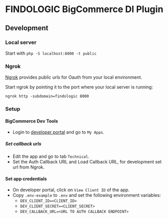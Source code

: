 # FINDOLOGIC BigCommerce DI Plugin


## Development 

### Local server

Start with `php -S localhost:8000 -t public`

### Ngrok

[Ngrok](https://ngrok.com/) provides public urls for Oauth from your local environment.

Start ngrok by pointing it to the port where your local server is running: 

`ngrok http -subdomain=findologic 8000`


### Setup

#### BigCommerce Dev Tools

* Login to [developer portal](https://devtools.bigcommerce.com/) and go to `My Apps`.

##### Set callback urls
* Edit the app and go to tab `Technical`.
* Set the Auth Callback URL and Load Callback URL, for development set url from Ngrok.

#### Set app credentials
* On developer portal, click on `View Client ID` of the app.
* Copy `.env-example` to `.env` and set the following environment variables:
  * `DEV_CLIENT_ID=<CLIENT_ID>`
  * `DEV_CLIENT_SECRET=<CLIENT_SECRET>`
  * `DEV_CALLBACK_URL=<URL TO AUTH CALLBACK ENDPOINT>`
